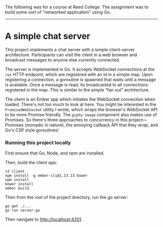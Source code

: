 The following was for a course at Reed College. The assignment was to build
some sort of “networked application” using Go.

<hr>

# A simple chat server

This project implements a chat server with a simple client-server architecture.
Participants can visit the client in a web browser and broadcast messages to
anyone else currently connected.

The server is implemented in Go. It accepts WebSocket connections at the `/ws`
HTTP endpoint, which are registered with an id in a simple map. Upon
registering a connection, a goroutine is spawned that waits until a message is
available. Once a message is read, its broadcasted to all connections
registered in the map. This is similar to the simple “fan out” architecture.

The client is an Ember app which initiates the WebSocket connection when
loaded. There's not too much to look at here. You might be interested in the
`PromisedWebSocket` utility I wrote, which wraps the browser's WebSocket API to
be more Promise friendly. The `giphy-image` component also makes use of
Promises. So there's three approaches to concurrency in this project—Promises
(monadic in nature), the annoying callback API that they wrap, and Go's CSP
style goroutines!

### Running this project locally

First ensure that Go, Node, and npm are installed.

Then, build the client app:

```
cd client
npm install -g ember-cli@1.13.13 bower
npm install
bower install
ember build
```

Then from the root of the project directory, run the go server:

```
go get ./...
go run server.go
```

Then navigate to [http://localhost:4201](http://localhost:4201).
